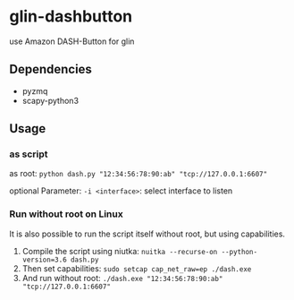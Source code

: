 # glin-dashbutton
use Amazon DASH-Button for glin

Dependencies
------------
 - pyzmq
 - scapy-python3
 
Usage
-----
### as script 
as root: ``python dash.py "12:34:56:78:90:ab" "tcp://127.0.0.1:6607"``
 
optional Parameter: ``-i <interface>``: select interface to listen

### Run without root on Linux
It is also possible to run the script itself without root, but using capabilities. 
1. Compile the script using niutka: ``nuitka --recurse-on --python-version=3.6 dash.py``
2. Then set capabilities: ``sudo setcap cap_net_raw=ep ./dash.exe``
3. And run without root: ``./dash.exe "12:34:56:78:90:ab" "tcp://127.0.0.1:6607"``
